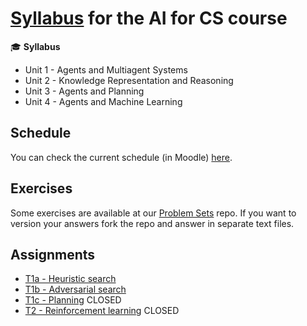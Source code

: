 # [Syllabus](http://en.wikipedia.org/wiki/Syllabus) for the AI for CS course
:mortar_board: **Syllabus**

* Unit 1 - Agents and Multiagent Systems
* Unit 2 - Knowledge Representation and Reasoning 
* Unit 3 - Agents and Planning
* Unit 4 - Agents and Machine Learning

## Schedule

You can check the current schedule (in Moodle) [here](http://moodle.pucrs.br/mod/page/view.php?id=649090).

## Exercises

Some exercises are available at our [Problem Sets](http://pucrs-ai-cs.github.io/problem-sets/) repo.
If you want to version your answers fork the repo and answer in separate text files.

## Assignments

- [T1a - Heuristic search](https://github.com/pucrs-ai-cs/search)
- [T1b - Adversarial search](https://github.com/pucrs-ai-cs/adversarial-search)
- [T1c - Planning](https://github.com/pucrs-ai-cs/planning) CLOSED
- [T2 - Reinforcement learning]() CLOSED
